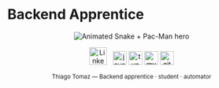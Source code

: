 # Backend Apprentice

<p align="center">
  <!-- animated hero (Snake left + Pac-Man right) -->
  <img src="./output/hero.svg" alt="Animated Snake + Pac-Man hero" style="max-width:100%;height:auto;">
</p>

<p align="center" style="margin-top:8px">
  <a href="https://www.linkedin.com/in/thiago-tomaz-4769322a8"><img src="https://raw.githubusercontent.com/maurodesouza/profile-readme-generator/master/src/assets/icons/social/linkedin/default.svg" width="36" alt="LinkedIn" /></a>
  &nbsp;
  <img src="https://cdn.jsdelivr.net/gh/devicons/devicon/icons/javascript/javascript-original.svg" height="28" alt="javascript" />
  <img src="https://cdn.jsdelivr.net/gh/devicons/devicon/icons/typescript/typescript-original.svg" height="28" alt="typescript" />
  <img src="https://cdn.jsdelivr.net/gh/devicons/devicon/icons/mysql/mysql-original.svg" height="28" alt="mysql" />
  <img src="https://cdn.jsdelivr.net/gh/devicons/devicon/icons/git/git-original.svg" height="28" alt="git" />
</p>

<p align="center"><small>Thiago Tomaz — Backend apprentice · student · automator</small></p>
